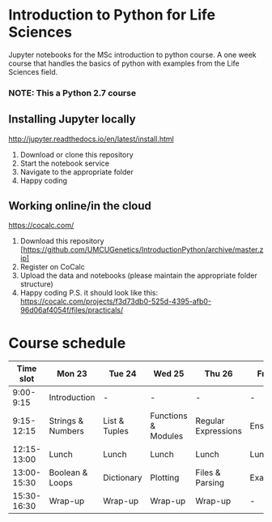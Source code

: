 # Introduction to Python for Life Sciences
Jupyter notebooks for the MSc introduction to python course.
A one week course that handles the basics of python with examples from the Life Sciences field.

### NOTE: This a Python 2.7 course

## Installing Jupyter locally
http://jupyter.readthedocs.io/en/latest/install.html
1. Download or clone this repository
2. Start the notebook service
3. Navigate to the appropriate folder
4. Happy coding

## Working online/in the cloud
https://cocalc.com/
1. Download this repository [https://github.com/UMCUGenetics/IntroductionPython/archive/master.zip]
2. Register on CoCalc
3. Upload the data and notebooks (please maintain the appropriate folder structure)
4. Happy coding
P.S. it should look like this: https://cocalc.com/projects/f3d73db0-525d-4395-afb0-96d06af4054f/files/practicals/

# Course schedule
| Time slot   | Mon 23 | Tue 24 | Wed 25 | Thu 26 | Fri 27 |
| --- | --- | --- | --- | --- | --- |
| 9:00-9:15   | Introduction | - | - | - | - |
| 9:15-12:15  | Strings & Numbers | List & Tuples | Functions & Modules | Regular Expressions | Ensemble |
| 12:15-13:00 | Lunch | Lunch | Lunch | Lunch | Lunch |
| 13:00-15:30 | Boolean & Loops | Dictionary | Plotting | Files & Parsing | Exam |
| 15:30-16:30 | Wrap-up | Wrap-up | Wrap-up | Wrap-up | - | 

